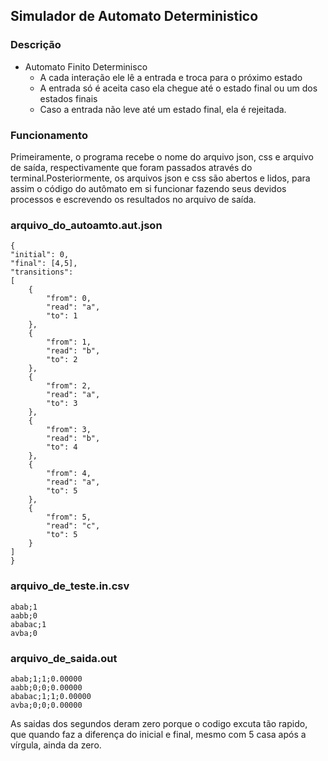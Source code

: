 ## Simulador de Automato Deterministico
### Descrição
* Automato Finito Determinisco
     * A cada interação ele lê a entrada e troca para o próximo estado
     * A entrada só é aceita caso ela chegue até o estado final ou um dos estados finais
     * Caso a entrada não leve até um estado final, ela é rejeitada.
       
 ### Funcionamento
 <p>Primeiramente, o programa recebe o nome do arquivo json, css e arquivo de saída, respectivamente
  que foram passados através do terminal.Posteriormente, os arquivos json e css são abertos e lidos, para
  assim o código do autômato em si funcionar fazendo seus devidos processos e escrevendo os resultados no
  arquivo de saída.
 </p>
 
### arquivo_do_autoamto.aut.json
    {
    "initial": 0,
    "final": [4,5],
    "transitions": 
    [
        {
            "from": 0,
            "read": "a",
            "to": 1
        },
        {
            "from": 1,
            "read": "b",
            "to": 2
        },
        {
            "from": 2,
            "read": "a",
            "to": 3
        },
        {
            "from": 3,
            "read": "b",
            "to": 4
        },
        {
            "from": 4,
            "read": "a",
            "to": 5
        },
        {
            "from": 5,
            "read": "c",
            "to": 5
        }
    ]
    }

### arquivo_de_teste.in.csv
    abab;1
    aabb;0
    ababac;1
    avba;0

### arquivo_de_saida.out
    abab;1;1;0.00000
    aabb;0;0;0.00000
    ababac;1;1;0.00000
    avba;0;0;0.00000
As saidas dos segundos deram zero porque o codigo excuta tão rapido, que quando faz a diferença do inicial e final, mesmo com 5 casa após a vírgula, ainda da zero.


    
